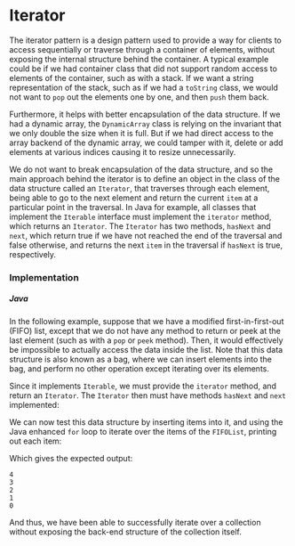# Iterator

The iterator pattern is a design pattern used to provide a way for clients to access sequentially
or traverse through a container of elements, without exposing the internal structure behind the 
container. A typical example could be if we had container class that did not support random access
to elements of the container, such as with a stack. If we want a string representation of the 
stack, such as if we had a `toString` class, we would not want to `pop` out the elements one by one,
and then `push` them back.

Furthermore, it helps with better encapsulation of the data structure. If we had a dynamic array,
the `DynamicArray` class is relying on the invariant that we only double the size when it is full.
But if we had direct access to the array backend of the dynamic array, we could tamper with it, 
delete or add elements at various indices causing it to resize unnecessarily. 

We do not want to break encapsulation of the data structure, and so the main approach behind the 
iterator is to define an object in the class of the data structure called an `Iterator`, that 
traverses through each element, being able to go to the next element and return the current `item`
at a particular point in the traversal. In Java for example, all classes that implement the 
`Iterable` interface must implement the `iterator` method, which returns an `Iterator`. The 
`Iterator` has two methods, `hasNext` and `next`, which return true if we have not reached the end 
of the traversal and false otherwise, and returns the next `item` in the traversal if `hasNext` is
true, respectively.

### Implementation

##### Java

In the following example, suppose that we have a modified first-in-first-out (FIFO) list, except 
that we do not have any method to return or peek at the last element (such as with a `pop` or `peek` 
method). Then, it would effectively be impossible to actually access the data inside the list. Note
that this data structure is also known as a bag, where we can insert elements into the bag, and 
perform no other operation except iterating over its elements. 

Since it implements `Iterable`, we must provide the `iterator` method, and return an `Iterator`.
The `Iterator` then must have methods `hasNext` and `next` implemented:

<script src="https://gist.github.com/eliucs/5959f23f210f1228f8283bdcd2a8cb92.js"></script>

We can now test this data structure by inserting items into it, and using the Java enhanced `for`
loop to iterate over the items of the `FIFOList`, printing out each item:

<script src="https://gist.github.com/eliucs/9707096fc906b1824455caf1641b7888.js"></script>

Which gives the expected output:

```
4
3
2
1
0
```

And thus, we have been able to successfully iterate over a collection without exposing the back-end
structure of the collection itself. 
